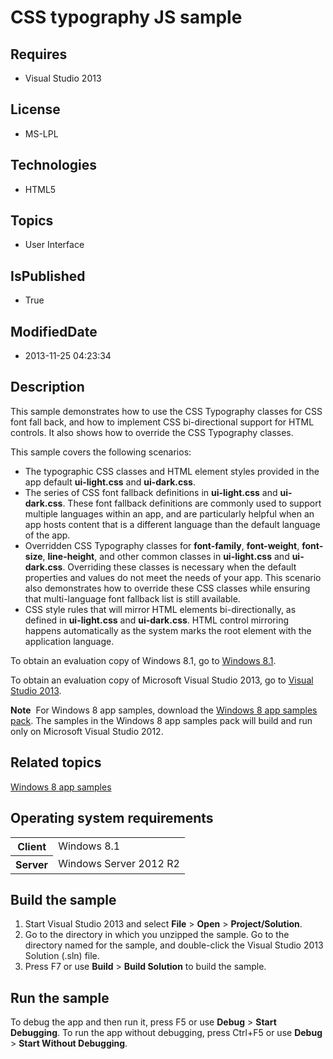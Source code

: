 # CSS typography JS sample
## Requires
* Visual Studio 2013
## License
* MS-LPL
## Technologies
* HTML5
## Topics
* User Interface
## IsPublished
* True
## ModifiedDate
* 2013-11-25 04:23:34
## Description

<div id="mainSection">
<p>This sample demonstrates how to use the CSS Typography classes for CSS font fall back, and how to implement CSS bi-directional support for HTML controls. It also shows how to override the CSS Typography classes.
</p>
<p>This sample covers the following scenarios:</p>
<ul>
<li>The typographic CSS classes and HTML element styles provided in the app default
<b>ui-light.css</b> and <b>ui-dark.css</b>. </li><li>The series of CSS font fallback definitions in <b>ui-light.css</b> and <b>ui-dark.css</b>. These font fallback definitions are commonly used to support multiple languages within an app, and are particularly helpful when an app hosts content that is a different
 language than the default language of the app. </li><li>Overridden CSS Typography classes for <b>font-family</b>, <b>font-weight</b>,
<b>font-size</b>, <b>line-height</b>, and other common classes in <b>ui-light.css</b> and
<b>ui-dark.css</b>. Overriding these classes is necessary when the default properties and values do not meet the needs of your app. This scenario also demonstrates how to override these CSS classes while ensuring that multi-language font fallback list is still
 available. </li><li>CSS style rules that will mirror HTML elements bi-directionally, as defined in
<b>ui-light.css</b> and <b>ui-dark.css</b>. HTML control mirroring happens automatically as the system marks the root element with the application language.
</li></ul>
<p>To obtain an evaluation copy of Windows&nbsp;8.1, go to <a href="http://go.microsoft.com/fwlink/p/?linkid=301696">
Windows&nbsp;8.1</a>. </p>
<p>To obtain an evaluation copy of Microsoft Visual Studio&nbsp;2013, go to <a href="http://go.microsoft.com/fwlink/p/?linkid=301697">
Visual Studio&nbsp;2013</a>. </p>
<p></p>
<p class="note"><b>Note</b>&nbsp;&nbsp;For Windows&nbsp;8 app samples, download the <a href="http://go.microsoft.com/fwlink/p/?LinkId=301698">
Windows&nbsp;8 app samples pack</a>. The samples in the Windows&nbsp;8 app samples pack will build and run only on Microsoft Visual Studio&nbsp;2012.</p>
<p></p>
<h2><a id="related_topics"></a>Related topics</h2>
<dl><dt><a href="http://go.microsoft.com/fwlink/p/?LinkID=227694">Windows 8 app samples</a>
</dt></dl>
<h2>Operating system requirements</h2>
<table>
<tbody>
<tr>
<th>Client</th>
<td><dt>Windows&nbsp;8.1 </dt></td>
</tr>
<tr>
<th>Server</th>
<td><dt>Windows Server&nbsp;2012&nbsp;R2 </dt></td>
</tr>
</tbody>
</table>
<h2>Build the sample</h2>
<p></p>
<ol>
<li>Start Visual Studio&nbsp;2013 and select <b>File</b> &gt; <b>Open</b> &gt; <b>Project/Solution</b>.
</li><li>Go to the directory in which you unzipped the sample. Go to the directory named for the sample, and double-click the Visual Studio&nbsp;2013 Solution (.sln) file.
</li><li>Press F7 or use <b>Build</b> &gt; <b>Build Solution</b> to build the sample. </li></ol>
<p></p>
<h2>Run the sample</h2>
<p>To debug the app and then run it, press F5 or use <b>Debug</b> &gt; <b>Start Debugging</b>. To run the app without debugging, press Ctrl&#43;F5 or use
<b>Debug</b> &gt; <b>Start Without Debugging</b>.</p>
</div>
